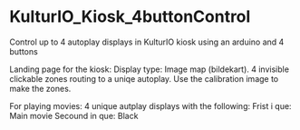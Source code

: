# KulturIO_Kiosk_4buttonControl
Control up to 4 autoplay displays in KulturIO kiosk using an arduino and 4 buttons

Landing page for the kiosk: 
Display type: Image map (bildekart). 
4 invisible clickable zones routing to a uniqe autoplay. Use the calibration image to make the zones. 

For playing movies:
4 unique autplay displays with the following:
Frist i que: Main movie
Secound in que: Black

